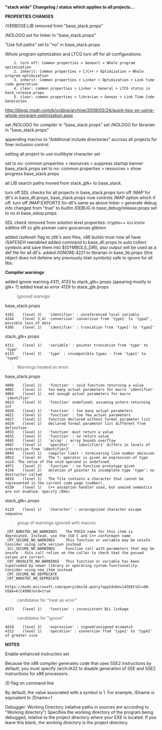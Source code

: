 **"stack wide" Changelog / status which applies to all projects...**


**PROPERTIES CHANGES**

/VERBOSE:LIB removed from "base_stack.props"

/NOLOGO set for linker in "base_stack.props"

"Use full paths" set to "no" in base_stack.props.

Whole program optimization and LTCG turn off for all configurations:

		1. turn off: Common properties > Genearl > Whole program optimization
		2. inherit: Common properties > C/C++ > Optimization > Whole program optimization
		3. inherit: Common properties > Linker > Optimization > Link time code generation
		4. clear: common properties > Linker > General > LTCG status in base_release.props
		5. clear: common properties > librarian > Genear > Link Time Code Generation
		
		
http://blogs.msdn.com/b/vcblog/archive/2009/02/24/quick-tips-on-using-whole-program-optimization.aspx

set /NOLOGO for compiler in "base_stack.props"
set /NOLOGO for librarian in "base_stack.props"

appending macros to "Additional include directories" accross all projects for finer inclusion control.

setting all project to use multibyte character set

set to no: common properties > resources > suppress startup banner base_stack.props
set to no: common properties > resources > show progress base_stack.props

all LIB search paths moved from stack_gtk+ to base_stack.

turn off SDL checks for all projects in base_stack.props
turn off /MAP for dll's in base_dll.props, base_stack.props now controls /MAP option which if off.
turn off /MAP:EXPORTS for dll's same as above
linker > generate debug info changed from "true" to builtin /DEBUG in base_debug/release.props set to no in base_setup.props

SDL check removed from solution level properties:
crypto++
icu
iconv
editline
tiff
xz
glib
pixman
cairo
goocanvas
glibmm



added /safeseh flag to zlib's asm files, x86 builds must now all have /SAFESEH reenabled
added command to base_dll.props to auto collect symbols and save them into $(SYMBOLS_DIR), also output will be used as a def file for all dll's.
added /IGNORE:4221 to librarian in base_lib.props (this object does not defeine any previously blah symbols) safe to ignore for all libs.


**Compiler warnings**

added ignore warning 4311, 4133 to stack_gtk+.props (apearing mostly in gtk+ ?)
added treat as error 4129 to stack_gtk.props
 
>Ignored warnigs:

base_stack.props

	4101	(level 3)	'identifier' : unreferenced local variable
	4244	(level 3,4)	'conversion' conversion from 'type1' to 'type2', possible loss of data
	4305	(level 1)	'identifier' : truncation from 'type1' to 'type2'
	
stack_gtk+.props

	4311	(level 1)	'variable' : pointer truncation from 'type' to 'type'
	4133	(level 3)	'type' : incompatible types - from 'type1' to 'type2'


>Warnings treated as error:

base_stack.props

	4098	(level 1)	'function' : void function returning a value
	4002	(level 1)	too many actual parameters for macro 'identifier'
	4003	(level 1)	not enough actual parameters for macro 'identifier'
	4013	(level 3)	'function' undefined; assuming extern returning int
	4020	(level 1)	'function' : too many actual parameters
	4021	(level 1)	'function' : too few actual parameters
	4027	(level 1)	function declared without formal parameter list
	4029	(level 1)	declared formal parameter list different from definition
	4033	(level 1)	'function' must return a value
	4035	(level 3)	'function' : no return value
	4045	(level 1)	'array' : array bounds overflow
	4047	(level 1)	'operator' : 'identifier1' differs in levels of indirection from 'identifier2'
	4049	(level 1)	compiler limit : terminating line number emission
	4053	(level 4)	The ?: operator is given an expression of type void. The value of the void operand is undefined.
	4071	(level 2)	'function' : no function prototype given
	4150	(level 2)	deletion of pointer to incomplete type 'type'; no destructor called
	4819	(level 1)	The file contains a character that cannot be represented in the current code page (number).
	4530	(level 1)	C++ exception handler used, but unwind semantics are not enabled. Specify /EHsc

stack_gtk+.props

	4129	(level 1)	'character' : unrecognized character escape sequence
	
>group of warnings ignored with macros

	_CRT_NONSTDC_NO_WARNINGS	The POSIX name for this item is deprecated. Instead, use the ISO C and C++ conformant name
	_CRT_SECURE_NO_WARNINGS		This function or variable may be unsafe. Consider using safe_version instead
	_SCL_SECURE_NO_WARNINGS		Function call with parameters that may be unsafe - this call relies on the caller to check that the passed values are correct.
	_CRT_OBSOLETE_NO_WARNINGS	This function or variable has been superceded by newer library or operating system functionality. Consider using new_item instead
	_CRT_SECURE_NO_DEPRECATE
	_CRT_NONSTDC_NO_DEPRECATE
	
	https://msdn.microsoft.com/query/dev14.query?appId=Dev14IDEF1&l=EN-US&k=k(C4996)&rd=true
	
>candidates for "treat as error"

	4273	(level 1)	'function' : inconsistent DLL linkage
	
>candidates for "ignore"

	4018	(level 3)	'expression' : signed/unsigned mismatch
	4312	(level 1)	'operation' : conversion from 'type1' to 'type2' of greater size


**NOTES**

Enable enhanced instruction set

Because the x86 compiler generates code that uses SSE2 instructions by default,
you must specify /arch:IA32 to disable generation of SSE and SSE2 instructions for x86 processors.


/D flag on command line

By default, the value associated with a symbol is 1. For example, /Dname is equivalent to /Dname=1


Debugger: Working Directory (relative paths in sources are according to "Working directory")
Specifies the working directory of the program being debugged,
relative to the project directory where your EXE is located.
If you leave this blank, the working directory is the project directory.

